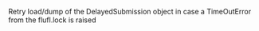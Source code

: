Retry load/dump of the DelayedSubmission object in case a TimeOutError from the flufl.lock is raised

